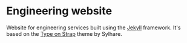 # Engineering website
Website for engineering services built using the [Jekyll](https://jekyllrb.com/) framework. It's based on the [Type on Strap](https://sylhare.github.io/Type-on-Strap/) theme by Sylhare.

	

